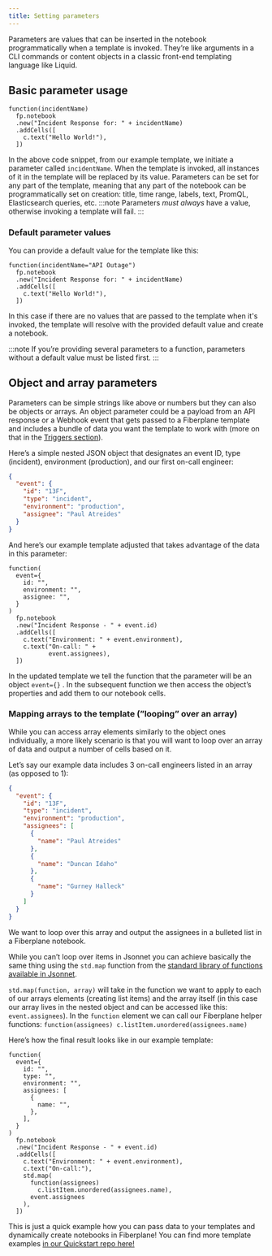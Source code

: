 ```yaml
--- 
title: Setting parameters 
---
```


Parameters are values that can be inserted in the notebook programmatically when a template is invoked. They’re like arguments in a CLI commands or content objects in a classic front-end templating language like Liquid.

## Basic parameter usage

```jsonnet
function(incidentName)
  fp.notebook
  .new("Incident Response for: " + incidentName)
  .addCells([
    c.text("Hello World!"),
  ])
```

In the above code snippet, from our example template, we initiate a parameter called `incidentName`. When the template is invoked, all instances of it in the template will be replaced by its value. Parameters can be set for any part of the template, meaning that any part of the notebook can be programmatically set on creation: title, time range, labels, text, PromQL, Elasticsearch queries, etc.
:::note
Parameters *must always* have a value, otherwise invoking a template will fail.
:::

### Default parameter values

You can provide a default value for the template like this:

```jsonnet
function(incidentName="API Outage")
  fp.notebook
  .new("Incident Response for: " + incidentName)
  .addCells([
    c.text("Hello World!"),
  ])
```

In this case if there are no values that are passed to the template when it's invoked, the template will resolve with the provided default value and create a notebook.

:::note
If you’re providing several parameters to a function, parameters without a default value must be listed first.
:::

## Object and array parameters

Parameters can be simple strings like above or numbers but they can also be objects or arrays. An object parameter could be a payload from an API response or a Webhook event that gets passed to a Fiberplane template and includes a bundle of data you want the template to work with (more on that in the [Triggers section](working-with-triggers)).

Here’s a simple nested JSON object that designates an event ID, type (incident), environment (production), and our first on-call engineer:

```json
{
  "event": {
    "id": "13F",
    "type": "incident",
    "environment": "production",
    "assignee": "Paul Atreides"
  }
}
```

And here’s our example template adjusted that takes advantage of the data in this parameter:

```jsonnet
function(
  event={
    id: "",
    environment: "",
    assignee: "",
  }
)
  fp.notebook
  .new("Incident Response - " + event.id)
  .addCells([
    c.text("Environment: " + event.environment),
    c.text("On-call: " +
           event.assignees),
  ])
```

In the updated template we tell the function that the parameter will be an object `event={}` . In the subsequent function we then access the object’s properties and add them to our notebook cells.

### Mapping arrays to the template (”looping” over an array)

While you can access array elements similarly to the object ones individually, a more likely scenario is that you will want to loop over an array of data and output a number of cells based on it.

Let’s say our example data includes 3 on-call engineers listed in an array (as opposed to 1):

```json
{
  "event": {
    "id": "13F",
    "type": "incident",
    "environment": "production",
    "assignees": [
      {
        "name": "Paul Atreides"
      },
      {
        "name": "Duncan Idaho"
      },
      {
        "name": "Gurney Halleck"
      }
    ]
  }
}
```

We want to loop over this array and output the assignees in a bulleted list in a Fiberplane notebook.

While you can’t loop over items in Jsonnet you can achieve basically the same thing using the `std.map` function from the [standard library of functions available in Jsonnet](https://jsonnet.org/ref/stdlib.html).

`std.map(function, array)` will take in the function we want to apply to each of our arrays elements (creating list items) and the array itself (in this case our array lives in the nested object and can be accessed like this: `event.assignees`). In the `function` element we can call our Fiberplane helper functions: `function(assignees) c.listItem.unordered(assignees.name)`

Here’s how the final result looks like in our example template:

```jsonnet
function(
  event={
    id: "",
    type: "",
    environment: "",
    assignees: [
      {
        name: "",
      },
    ],
  }
)
  fp.notebook
  .new("Incident Response - " + event.id)
  .addCells([
    c.text("Environment: " + event.environment),
    c.text("On-call:"),
    std.map(
      function(assignees)
        c.listItem.unordered(assignees.name),
      event.assignees
    ),
  ])
```

This is just a quick example how you can pass data to your templates and dynamically create notebooks in Fiberplane! You can find more template examples [in our Quickstart repo here!](http://github.com/fiberplane/quickstart)
